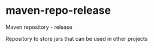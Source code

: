 maven-repo-release
==================
Maven repository - release

Repository to store jars that can be used in other projects
